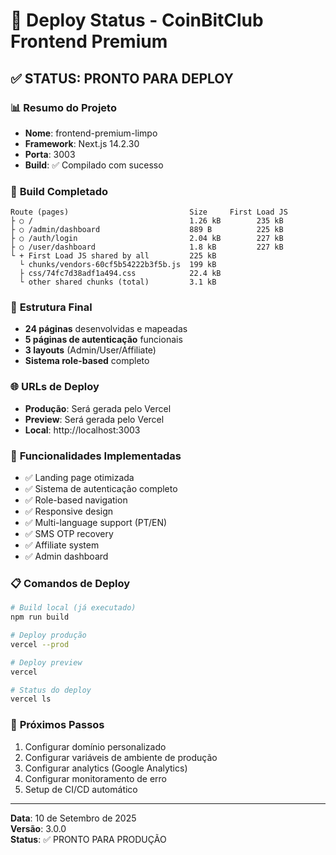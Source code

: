 # 🚀 Deploy Status - CoinBitClub Frontend Premium

## ✅ **STATUS: PRONTO PARA DEPLOY**

### 📊 **Resumo do Projeto**
- **Nome**: frontend-premium-limpo
- **Framework**: Next.js 14.2.30
- **Porta**: 3003
- **Build**: ✅ Compilado com sucesso

### 🔧 **Build Completado**
```
Route (pages)                           Size     First Load JS
├ ○ /                                   1.26 kB        235 kB
├ ○ /admin/dashboard                    889 B          225 kB
├ ○ /auth/login                         2.04 kB        227 kB
├ ○ /user/dashboard                     1.8 kB         227 kB
└ + First Load JS shared by all         225 kB
  └ chunks/vendors-60cf5b54222b3f5b.js  199 kB
  ├ css/74fc7d38adf1a494.css            22.4 kB
  └ other shared chunks (total)         3.1 kB
```

### 📁 **Estrutura Final**
- **24 páginas** desenvolvidas e mapeadas
- **5 páginas de autenticação** funcionais
- **3 layouts** (Admin/User/Affiliate)
- **Sistema role-based** completo

### 🌐 **URLs de Deploy**
- **Produção**: Será gerada pelo Vercel
- **Preview**: Será gerada pelo Vercel
- **Local**: http://localhost:3003

### 🔐 **Funcionalidades Implementadas**
- ✅ Landing page otimizada
- ✅ Sistema de autenticação completo
- ✅ Role-based navigation
- ✅ Responsive design
- ✅ Multi-language support (PT/EN)
- ✅ SMS OTP recovery
- ✅ Affiliate system
- ✅ Admin dashboard

### 📋 **Comandos de Deploy**

```bash
# Build local (já executado)
npm run build

# Deploy produção
vercel --prod

# Deploy preview  
vercel

# Status do deploy
vercel ls
```

### 🎯 **Próximos Passos**
1. Configurar domínio personalizado
2. Configurar variáveis de ambiente de produção
3. Configurar analytics (Google Analytics)
4. Configurar monitoramento de erro
5. Setup de CI/CD automático

---

**Data**: 10 de Setembro de 2025  
**Versão**: 3.0.0  
**Status**: ✅ PRONTO PARA PRODUÇÃO
